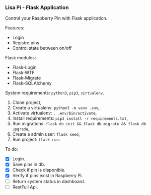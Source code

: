 ### Lisa Pi - Flask Application

Control your Raspberry Pin with Flask application.

Features:
- Login
- Registre pins
- Control state between on/off

Flask modules:
- Flask-Login
- Flask-WTF
- Flask-Migrate
- Flask-SQLAlchemy

System requirements: ```python3```, ```pip3```, ```virtualenv```.
1. Clone project,
2. Create a virtualenv: ```python3 -m venv .env```,
3. Activate virtualenv: ```. .env/bin/activate```,
4. Install requirements: ```pip3 install -r requirements.txt```,
4. Run migrations: ```flask db init && flask db migrate && flask db upgrade```,
5. Create a admin user: ```flask seed```,
6. Run project: ```flask run```.

To do:
- [x] Login.
- [x] Save pins in db.
- [x] Check if pin is disponible.
- [x] Verify if pins exist in Raspberry Pi.
- [ ] Return system status in dashboard.
- [ ] RestFull Api.
